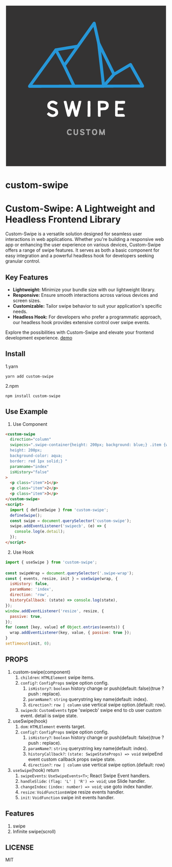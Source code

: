 <p align="center"><img src="https://github.com/yoonjonglyu/custom-swipe/blob/main/swipe.png"title="custom_swipe_logo" alt="swipe_logo" />
</p>
<p algin="center">

# custom-swipe

# Custom-Swipe: A Lightweight and Headless Frontend Library

Custom-Swipe is a versatile solution designed for seamless user interactions in web applications. Whether you're building a responsive web app or enhancing the user experience on various devices, Custom-Swipe offers a range of swipe features. It serves as both a basic component for easy integration and a powerful headless hook for developers seeking granular control.

## Key Features

- **Lightweight:** Minimize your bundle size with our lightweight library.
- **Responsive:** Ensure smooth interactions across various devices and screen sizes.
- **Customizable:** Tailor swipe behavior to suit your application's specific needs.
- **Headless Hook:** For developers who prefer a programmatic approach, our headless hook provides extensive control over swipe events.

Explore the possibilities with Custom-Swipe and elevate your frontend development experience.
[demo](https://yoonjonglyu.github.io/custom-swipe/)

## Install

1.yarn

```shell
yarn add custom-swipe
```

2.npm

```shell
npm install custom-swipe
```

## Use Example

1. Use Component

```HTML
<custom-swipe
  direction="column"
  swipecss=".swipe-container{height: 200px; background: blue;} .item {width: 100%;
  height: 200px;
  background-color: aqua;
  border: red 1px solid;} "
  paramname="index"
  isHistory="false"
>
  <p class="item">1</p>
  <p class="item">2</p>
  <p class="item">3</p>
</custom-swipe>
<script>
  import { defineSwipe } from 'custom-swipe';
  defineSwipe();
  const swipe = document.querySelector('custom-swipe');
  swipe.addEventListener('swipecb', (e) => {
    console.log(e.detail);
  });
</script>
```

2. Use Hook

```js
import { useSwipe } from 'custom-swipe';

const swipeWrap = document.querySelector('.swipe-wrap');
const { events, resize, init } = useSwipe(wrap, {
  isHistory: false,
  paramName: 'index',
  direction: 'row',
  historyCallback: (state) => console.log(state),
});
window.addEventListener('resize', resize, {
  passive: true,
});
for (const [key, value] of Object.entries(events)) {
  wrap.addEventListener(key, value, { passive: true });
}
setTimeout(init, 0);
```

## PROPS

1. custom-swipe(component)
   1. `children`: `HTMLElement` swipe items.
   2. `config?`: `ConfigProps` swipe option config.
      1. `isHistory?`: `boolean` history change or push(default: false)(true ? push : replace).
      2. `paramName?`: `string` querystring key name(default: index).
      3. `direction?`: `row | column` use vertical swipe option.(default: row).
   3. `swipecb`: `CustomEvents` type 'swipecb' swipe end to cb user custom event. detail is swipe state.
2. useSwipe(hook)
   1. `dom`: `HTMLElement` events target.
   2. `config?`: `ConfigProps` swipe option config.
      1. `isHistory?`: `boolean` history change or push(default: false)(true ? push : replace).
      2. `paramName?`: `string` querystring key name(default: index).
      3. `historyCallback?`: `(state: SwipeStateProps) => void` swipeEnd event custom callback props swipe state.
      4. `direction?`: `row | column` use vertical swipe option.(default: row)
3. `useSwipe`(hook) return
   1. `swipeEvents`: `UseSwipeEvents<T>`; React Swipe Event handlers.
   2. `handleSlide`: `(flag: 'L' | 'R') => void`; use Slide handler.
   3. `changeIndex`: `(index: number) => void`; use goto index handler.
   4. `resize`: `VoidFunction`swipe resize events handler.
   5. `init`: `VoidFunction` swipe init events handler.

## Features

1. swipe
2. Infinite swipe(scroll)

## LICENSE

MIT
